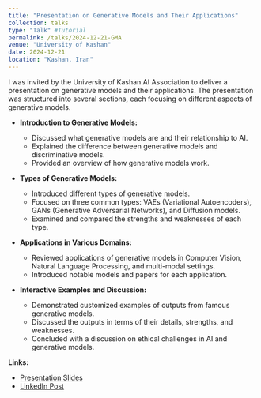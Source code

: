 ```yaml
---
title: "Presentation on Generative Models and Their Applications"
collection: talks
type: "Talk" #Tutorial
permalink: /talks/2024-12-21-GMA
venue: "University of Kashan"
date: 2024-12-21
location: "Kashan, Iran"
---
```

I was invited by the University of Kashan AI Association to deliver a presentation on generative models and their applications. The presentation was structured into several sections, each focusing on different aspects of generative models.

- **Introduction to Generative Models:** 
    - Discussed what generative models are and their relationship to AI.
    - Explained the difference between generative models and discriminative models.
    - Provided an overview of how generative models work.

- **Types of Generative Models:**
    - Introduced different types of generative models.
    - Focused on three common types: VAEs (Variational Autoencoders), GANs (Generative Adversarial Networks), and Diffusion models.
    - Examined and compared the strengths and weaknesses of each type.

- **Applications in Various Domains:**
    - Reviewed applications of generative models in Computer Vision, Natural Language Processing, and multi-modal settings.
    - Introduced notable models and papers for each application.

- **Interactive Examples and Discussion:**
    - Demonstrated customized examples of outputs from famous generative models.
    - Discussed the outputs in terms of their details, strengths, and weaknesses.
    - Concluded with a discussion on ethical challenges in AI and generative models.


**Links:**

- [Presentation Slides](https://docs.google.com/presentation/d/17OLZIFYBAkP9_M1ldY5JvUw-7c8wrY2VI06Kdv8uY9w/edit?usp=sharing)
- [LinkedIn Post](https://www.linkedin.com/posts/ali-iranpour-854b41320_seminar-on-generative-models-and-their-ugcPost-7278312147934236672-WUge?utm_source=share&utm_medium=member_desktop)

